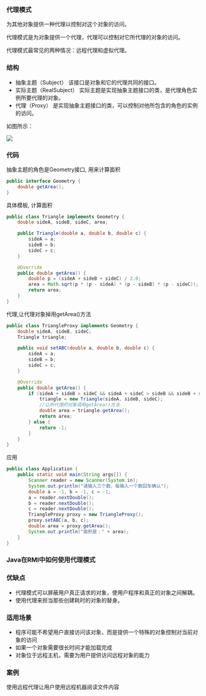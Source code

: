 ### 代理模式

为其他对象提供一种代理以控制对这个对象的访问。

代理模式是为对象提供一个代理，代理可以控制对它所代理的对象的访问。 

代理模式最常见的两种情况：远程代理和虚拟代理。 


### 结构

- 抽象主题（Subject） 该接口是对象和它的代理共同的接口。
- 实际主题（RealSubject） 实际主题是实现抽象主题接口的类，是代理角色实例所要代理的对象。
- 代理（Proxy） 是实现抽象主题接口的类，可以控制对他所包含的角色的实例的访问。

如图所示：

![](../../image/proxy.png)

### 代码

抽象主题的角色是Geometry接口, 用来计算面积

```java
public interface Geometry {
    double getArea();
}
```

具体模板, 计算面积

```java
public class Triangle implements Geometry {
    double sideA, sideB, sideC, area;

    public Triangle(double a, double b, double c) {
        sideA = a;
        sideB = b;
        sideC = c;
    }

    @Override
    public double getArea() {
        double p = (sideA + sideB + sideC) / 2.0;
        area = Math.sqrt(p * (p - sideA) * (p - sideB) * (p - sideC));
        return area;
    }
}

```

代理,让代理对象掉用getArea()方法

```java
public class TriangleProxy implements Geometry {
    double sideA, sideB, sideC;
    Triangle triangle;

    public void setABC(double a, double b, double c) {
        sideA = a;
        sideB = b;
        sideC = c;
    }

    @Override
    public double getArea() {
        if (sideA + sideB > sideC && sideA + sideC > sideB && sideB + sideC > sideA) {
            triangle = new Triangle(sideA, sideB, sideC);
            //让所代理的对象调用getArea()方法
            double area = triangle.getArea();
            return area;
        } else {
            return -1;
        }
    }
}
```

应用
```java
public class Application {
    public static void main(String args[]) {
        Scanner reader = new Scanner(System.in);
        System.out.println("请输入三个数，每输入一个数回车确认");
        double a = -1, b = -1, c = -1;
        a = reader.nextDouble();
        b = reader.nextDouble();
        c = reader.nextDouble();
        TriangleProxy proxy = new TriangleProxy();
        proxy.setABC(a, b, c);
        double area = proxy.getArea();
        System.out.println("面积是：" + area);
    }
}
```

### Java在RMI中如何使用代理模式



### 优缺点

- 代理模式可以屏蔽用户真正请求的对象，使用户程序和真正的对象之间解耦。
- 使用代理来担当那些创建耗时的对象的替身。


### 适用场景

- 程序可能不希望用户直接访问该对象，而是提供一个特殊的对象控制对当前对象的访问
- 如果一个对象需要很长时间才能加载完成
- 对象位于远程主机，需要为用户提供访问远程对象的能力


### 案例

使用远程代理让用户使用远程机器阅读文件内容


